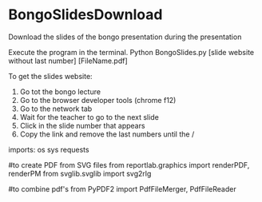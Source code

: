 # BongoSlidesDownload
 Download the slides of the bongo presentation during the presentation


Execute the program in the terminal.
Python BongoSlides.py [slide website without last number] [FileName.pdf]

To get the slides website:
1. Go tot the bongo lecture
2. Go to the browser developer tools (chrome f12)
3. Go to the network tab
4. Wait for the teacher to go to the next slide
5. Click in the slide number that appears
6. Copy the link and remove the last numbers until the /


imports:
os
sys
requests

#to create PDF from SVG files
from reportlab.graphics import renderPDF, renderPM
from svglib.svglib import svg2rlg

#to combine pdf's
from PyPDF2 import PdfFileMerger, PdfFileReader